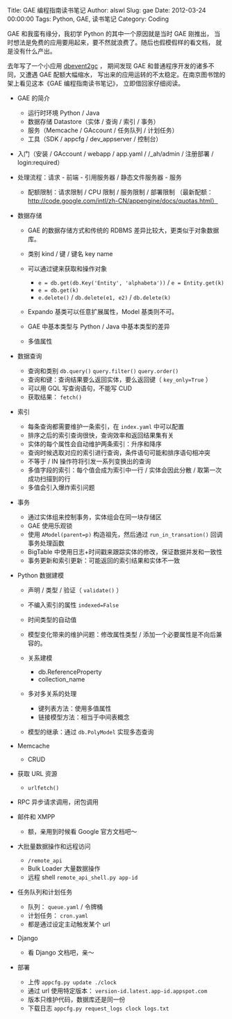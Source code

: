 Title: GAE 编程指南读书笔记
Author: alswl
Slug: gae
Date: 2012-03-24 00:00:00
Tags: Python, GAE, 读书笔记
Category: Coding

GAE 和我蛮有缘分，我初学 Python 的其中一个原因就是当时 GAE 刚推出， 当时想法是免费的应用要用起来，要不然就浪费了。随后也假模假样的看文档，
就是没有什么产出。

去年写了一个小应用 [dbevent2gc](https://github.com/alswl/dbevent2gc) ， 期间发现 GAE
和普通程序开发的诸多不同，又遭遇 GAE 配额大幅缩水， 写出来的应用运转的不太稳定。在南京图书馆的架上看见这本《GAE 编程指南读书笔记》，
立即借回家仔细阅读。

  * GAE 的简介  

    * 运行时环境 Python / Java
    * 数据存储 Datastore（实体 / 查询 / 索引 / 事务）
    * 服务（Memcache / GAccount / 任务队列 / 计划任务）
    * 工具（SDK / appcfg / dev_appserver / 控制台）
  * 入门（安装 / GAccount / webapp / app.yaml / /_ah/admin / 注册部署 / login:required）
  * 处理流程：请求 - 前端 - 引用服务器 / 静态文件服务器 - 服务  

    * 配额限制：请求限制 / CPU 限制 / 服务限制 / 部署限制 （最新配额：http://code.google.com/intl/zh-CN/appengine/docs/quotas.html）
  * 数据存储  

    * GAE 的数据存储方式和传统的 RDBMS 差异比较大，更类似于对象数据库。
    * 类别 kind / 键 / 键名 key name
    * 可以通过键来获取和操作对象  

      * `e = db.get(db.Key('Entity', 'alphabeta'))` / `e = Entity.get(k)`
      * `e = db.get(k)`
      * `e.delete()` / `db.delete(e1, e2)` / `db.delete(k)`
    * Expando 基类可以任意扩展属性，Model 基类则不可。
    * GAE 中基本类型与 Python / Java 中基本类型的差异
    * 多值属性
  * 数据查询  

    * 查询和类别 `db.query()` `query.filter()` `query.order()`
    * 查询和键：查询结果要么返回实体，要么返回键（ `key_only=True` ）
    * 可以用 GQL 写查询语句，不能写 CUD
    * 获取结果： `fetch()`
  * 索引  

    * 每条查询都需要维护一条索引，在 `index.yaml` 中可以配置
    * 排序之后的索引查询很快，查询效率和返回结果集有关
    * 实体的每个属性会自动维护两条索引：升序和降序
    * 查询时候选取对应的索引进行查询，条件语句可能和排序语句相冲突
    * 不等于 / IN 操作符将引发一系列变换出的查询
    * 多值字段的索引：每个值会成为索引中一行 / 实体会因此分散 / 取第一次成功扫描到的行
    * 多值会引入爆炸索引问题
  * 事务  

    * 通过实体组来控制事务，实体组会在同一块存储区
    * GAE 使用乐观锁
    * 使用 `AModel(parent=p)` 构造祖先，然后通过 `run_in_transation()` 回调事务处理函数
    * BigTable 中使用日志+时间戳来跟踪实体的修改，保证数据并发和一致性
    * 事务更新和索引更新：可能返回的索引结果和实体不一致
  * Python 数据建模  

    * 声明 / 类型 / 验证（ `validate()` ）
    * 不编入索引的属性 `indexed=False`
    * 时间类型的自动值
    * 模型变化带来的维护问题：修改属性类型 / 添加一个必要属性是不向后兼容的。
    * 关系建模  

      * db.ReferenceProperty
      * collection_name
    * 多对多关系的处理  

      * 键列表方法：使用多值属性
      * 链接模型方法：相当于中间表概念
    * 模型的继承：通过 `db.PolyModel` 实现多态查询
  * Memcache  

    * CRUD
  * 获取 URL 资源  

    * `urlfetch()`
  * RPC 异步请求调用，闭包调用
  * 邮件和 XMPP  

    * 额，亲用到时候看 Google 官方文档吧～
  * 大批量数据操作和远程访问  

    * `/remote_api`
    * Bulk Loader 大量数据操作
    * 远程 shell `remote_api_shell.py app-id`
  * 任务队列和计划任务  

    * 队列： `queue.yaml` / 令牌桶
    * 计划任务： `cron.yaml`
    * 都是通过设定主动触发某个 url
  * Django  

    * 看 Django 文档吧，亲～
  * 部署  

    * 上传 `appcfg.py update ./clock`
    * 通过 url 使用特定版本： `version-id.latest.app-id.appspot.com`
    * 版本只维护代码，数据库还是同一份
    * 下载日志 `appcfg.py request_logs clock logs.txt`

